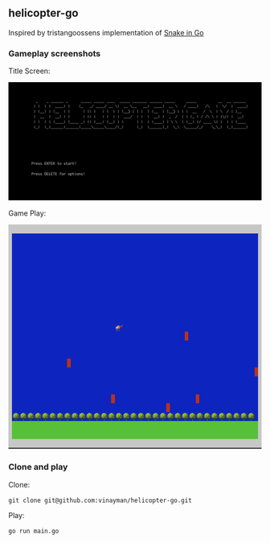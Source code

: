 ## helicopter-go

Inspired by tristangoossens implementation of [Snake in Go](https://github.com/tristangoossens/snake-go/)

### Gameplay screenshots

Title Screen:

<p>
    <img src="assets/TitleScreen.png" />
</p>

Game Play:
<p>
    <img src="assets/Gameplay.png" />
</p>


### Clone and play

Clone:

```shell
git clone git@github.com:vinayman/helicopter-go.git
```

Play:

```bash
go run main.go
```